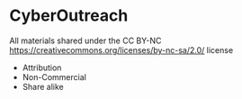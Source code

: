 # CyberOutreach

All materials shared under the CC BY-NC https://creativecommons.org/licenses/by-nc-sa/2.0/ license
  - Attribution 
  - Non-Commercial 
  - Share alike
